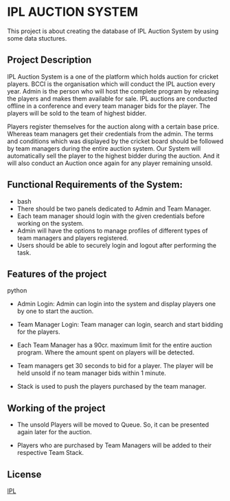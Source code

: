 # IPL AUCTION SYSTEM
This project is about creating the database of IPL Auction System by using some data stuctures.


## Project Description
IPL Auction System is a one of the  platform which  holds auction for cricket
players. BCCI is the organisation which will conduct the IPL auction every year.  Admin is the person who will host the  complete program by  releasing  the players and makes them available for sale.  IPL auctions are conducted offline in a conference and every team manager bids for the player. The players will be sold to the team of highest bidder.



Players register themselves for the auction along with a certain base price. Whereas team managers get their credentials from the admin. The terms and conditions which was displayed by the cricket board should be  followed by team managers during the entire
auction system. Our System will automatically sell the player to the highest bidder during the auction. And it will also conduct an Auction once again for any player
remaining unsold. 
 



## Functional Requirements of the System:

* bash
* There should be two panels dedicated to Admin and Team Manager.
* Each team manager should login with the given credentials before
working on the system.
*  Admin will have the options to manage profiles of different types of
team managers and players registered.
* Users should be able to securely login and logout after performing
the task.


## Features of the project

python
* Admin Login: Admin can login into the system and display
players one by one to start the auction.

* Team Manager Login: Team manager can login, search and
start bidding for the players.

* Each Team Manager has a 90cr. maximum limit for the entire
auction program. Where the amount spent on players will be
detected.

* Team managers get 30 seconds to bid for a player. The player
will be held unsold if no team manager bids within 1 minute.

* Stack is used to push the players purchased by the team manager.


## Working of the project

* The unsold Players will be moved to Queue. So, it can be
presented again later for the auction.


* Players who are purchased by Team Managers will be added
to their respective Team Stack.


## License
[IPL](https://github.com/Singhsansar/IPL-Auction-System)
